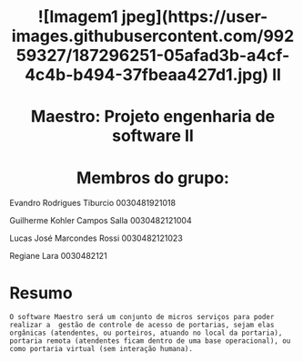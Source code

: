 <h1 align="center"> ![Imagem1 jpeg](https://user-images.githubusercontent.com/99259327/187296251-05afad3b-a4cf-4c4b-b494-37fbeaa427d1.jpg) II </h1>

# <h1 align="center"> Maestro: Projeto engenharia de software II </h1>
# <h1 align="center"> Membros do grupo: </h1>
Evandro Rodrigues Tiburcio   	0030481921018

Guilherme Kohler Campos Salla   0030482121004

Lucas José Marcondes Rossi   	0030482121023

Regiane Lara          		0030482121

# Resumo

	O software Maestro será um conjunto de micros serviços para poder realizar a  gestão de controle de acesso de portarias, sejam elas orgânicas (atendentes, ou porteiros, atuando no local da portaria), portaria remota (atendentes ficam dentro de uma base operacional), ou como portaria virtual (sem interação humana).
